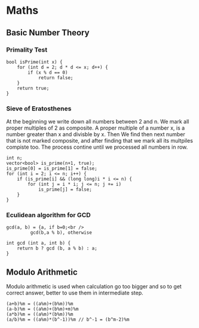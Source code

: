 # Maths

## Basic Number Theory

### Primality Test

```
bool isPrime(int x) {
    for (int d = 2; d * d <= x; d++) {
        if (x % d == 0)
            return false;
    }
    return true;
}

```

### Sieve of Eratosthenes

At the beginning we write down all numbers between 2 and n. We mark all proper multiples of 2 as composite. A proper multiple of a number x, is a number greater than x and divisble by x. Then We find then next number that is not marked composite, and after finding that we mark all its multpiles compiste too. The process contine until we processed all numbers in row.

```
int n;
vector<bool> is_prime(n+1, true);
is_prime[0] = is_prime[1] = false;
for (int i = 2; i <= n; i++) {
    if (is_prime[i] && (long long)i * i <= n) {
        for (int j = i * i; j <= n; j += i)
            is_prime[j] = false;
    }
}
``` 

### Eculidean algorithm for GCD

```
gcd(a, b) = {a, if b=0;<br />
	     gcd(b,a % b), otherwise
```

```
int gcd (int a, int b) {
    return b ? gcd (b, a % b) : a;
}
```

## Modulo Arithmetic

Modulo arithmetic is used when calculation go too bigger and so to get correct answer, better to use them in intermediate step.

```
(a+b)%m = ((a%m)+(b%m))%m
(a-b)%m = ((a%m)+(b%m)+m)%m
(a*b)%m = ((a%m)*(b%m))%m
(a/b)%m = ((a%m)*(b^-1))%m // b^-1 = (b^m-2)%m
```
